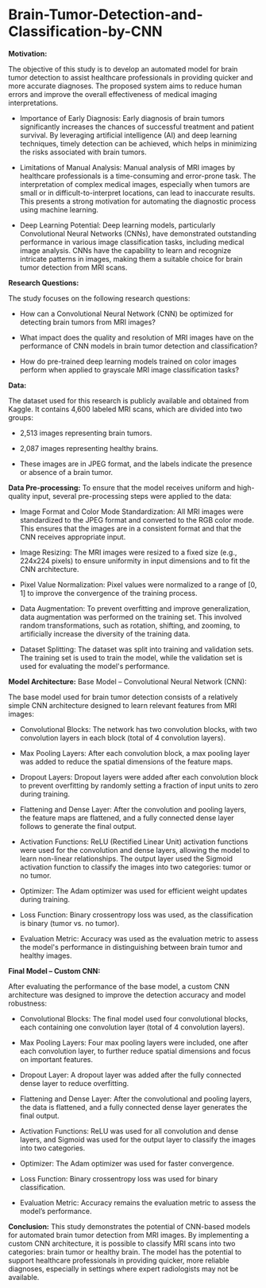 # Brain-Tumor-Detection-and-Classification-by-CNN

**Motivation:**

The objective of this study is to develop an automated model for brain tumor detection to assist healthcare professionals in providing quicker and more accurate diagnoses. The proposed system aims to reduce human errors and improve the overall effectiveness of medical imaging interpretations.

 - Importance of Early Diagnosis:
Early diagnosis of brain tumors significantly increases the chances of successful treatment and patient survival. By leveraging artificial intelligence (AI) and deep learning techniques, timely detection can be achieved, which helps in minimizing the risks associated with brain tumors.

 - Limitations of Manual Analysis:
Manual analysis of MRI images by healthcare professionals is a time-consuming and error-prone task. The interpretation of complex medical images, especially when tumors are small or in difficult-to-interpret locations, can lead to inaccurate results. This presents a strong motivation for automating the diagnostic process using machine learning.

 - Deep Learning Potential:
Deep learning models, particularly Convolutional Neural Networks (CNNs), have demonstrated outstanding performance in various image classification tasks, including medical image analysis. CNNs have the capability to learn and recognize intricate patterns in images, making them a suitable choice for brain tumor detection from MRI scans.

**Research Questions:**

The study focuses on the following research questions:

 - How can a Convolutional Neural Network (CNN) be optimized for detecting brain tumors from MRI images?

 - What impact does the quality and resolution of MRI images have on the performance of CNN models in brain tumor detection and classification?

 - How do pre-trained deep learning models trained on color images perform when applied to grayscale MRI image classification tasks?

**Data:**

The dataset used for this research is publicly available and obtained from Kaggle. It contains 4,600 labeled MRI scans, which are divided into two groups:

 - 2,513 images representing brain tumors.

 - 2,087 images representing healthy brains.

 - These images are in JPEG format, and the labels indicate the presence or absence of a brain tumor.

**Data Pre-processing:**
To ensure that the model receives uniform and high-quality input, several pre-processing steps were applied to the data:

 - Image Format and Color Mode Standardization:
All MRI images were standardized to the JPEG format and converted to the RGB color mode. This ensures that the images are in a consistent format and that the CNN receives appropriate input.

 - Image Resizing:
The MRI images were resized to a fixed size (e.g., 224x224 pixels) to ensure uniformity in input dimensions and to fit the CNN architecture.

 - Pixel Value Normalization:
Pixel values were normalized to a range of [0, 1] to improve the convergence of the training process.

 - Data Augmentation:
To prevent overfitting and improve generalization, data augmentation was performed on the training set. This involved random transformations, such as rotation, shifting, and zooming, to artificially increase the diversity of the training data.

 - Dataset Splitting:
The dataset was split into training and validation sets. The training set is used to train the model, while the validation set is used for evaluating the model's performance.

**Model Architecture:**
Base Model – Convolutional Neural Network (CNN):

The base model used for brain tumor detection consists of a relatively simple CNN architecture designed to learn relevant features from MRI images:

 - Convolutional Blocks:
The network has two convolution blocks, with two convolution layers in each block (total of 4 convolution layers).

 - Max Pooling Layers:
After each convolution block, a max pooling layer was added to reduce the spatial dimensions of the feature maps.

 - Dropout Layers:
Dropout layers were added after each convolution block to prevent overfitting by randomly setting a fraction of input units to zero during training.

 - Flattening and Dense Layer:
After the convolution and pooling layers, the feature maps are flattened, and a fully connected dense layer follows to generate the final output.

 - Activation Functions:
ReLU (Rectified Linear Unit) activation functions were used for the convolution and dense layers, allowing the model to learn non-linear relationships. The output layer used the Sigmoid activation function to classify the images into two categories: tumor or no tumor.

 - Optimizer:
The Adam optimizer was used for efficient weight updates during training.

 - Loss Function:
Binary crossentropy loss was used, as the classification is binary (tumor vs. no tumor).

 - Evaluation Metric:
Accuracy was used as the evaluation metric to assess the model's performance in distinguishing between brain tumor and healthy images.

**Final Model – Custom CNN:**

After evaluating the performance of the base model, a custom CNN architecture was designed to improve the detection accuracy and model robustness:

 - Convolutional Blocks:
The final model used four convolutional blocks, each containing one convolution layer (total of 4 convolution layers).

 - Max Pooling Layers:
Four max pooling layers were included, one after each convolution layer, to further reduce spatial dimensions and focus on important features.

 - Dropout Layer:
A dropout layer was added after the fully connected dense layer to reduce overfitting.

 - Flattening and Dense Layer:
After the convolutional and pooling layers, the data is flattened, and a fully connected dense layer generates the final output.

 - Activation Functions:
ReLU was used for all convolution and dense layers, and Sigmoid was used for the output layer to classify the images into two categories.

 - Optimizer:
The Adam optimizer was used for faster convergence.

 - Loss Function:
Binary crossentropy loss was used for binary classification.

 - Evaluation Metric:
Accuracy remains the evaluation metric to assess the model’s performance.

**Conclusion:**
This study demonstrates the potential of CNN-based models for automated brain tumor detection from MRI images. By implementing a custom CNN architecture, it is possible to classify MRI scans into two categories: brain tumor or healthy brain. The model has the potential to support healthcare professionals in providing quicker, more reliable diagnoses, especially in settings where expert radiologists may not be available.
